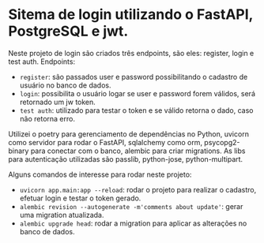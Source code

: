 # Sitema de login utilizando o FastAPI, PostgreSQL e jwt.
Neste projeto de login são criados três endpoints, são eles: register, login e test auth. 
Endpoints: 
- `register`: são passados user e password possibilitando o cadastro de usuário no banco de dados.
- `login`: possibilita o usuário logar se user e password forem válidos, será retornado um jw token.
- `test auth`: utilizado para testar o token e se válido retorna o dado,  caso não retorna erro. 

Utilizei o poetry para gerenciamento de dependências no Python, uvicorn como servidor para rodar o FastAPI, sqlalchemy como orm, psycopg2-binary para conectar com o banco, alembic para criar migrations. As libs para autenticação utilizadas são passlib, python-jose, python-multipart.   

Alguns comandos de interesse para rodar neste projeto:
- `uvicorn app.main:app --reload`: rodar o projeto para realizar o cadastro, efetuar login e testar o token gerado.
- `alembic revision --autogenerate -m'comments about update'`: gerar uma migration atualizada.
- `alembic upgrade head`: rodar a migration para aplicar as alterações no banco de dados.
